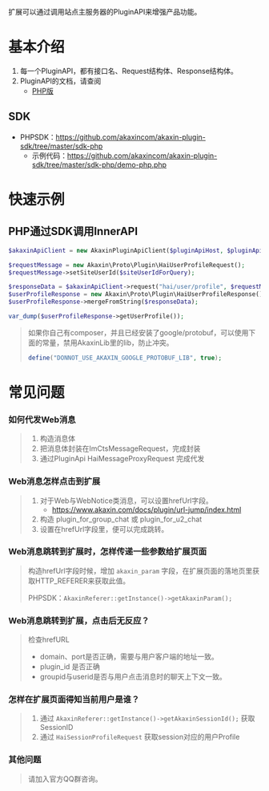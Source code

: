 
扩展可以通过调用站点主服务器的PluginAPI来增强产品功能。

基本介绍
====

1. 每一个PluginAPI，都有接口名、Request结构体、Response结构体。
2. PluginAPI的文档，请查阅
    * [PHP版](sdk-php/)

SDK
----

* PHPSDK：https://github.com/akaxincom/akaxin-plugin-sdk/tree/master/sdk-php
    * 示例代码：https://github.com/akaxincom/akaxin-plugin-sdk/tree/master/sdk-php/demo-php.php

快速示例
====

PHP通过SDK调用InnerAPI
----

```php
$akaxinApiClient = new AkaxinPluginApiClient($pluginApiHost, $pluginApiPort, $pluginId, $pluginAuthKey);

$requestMessage = new Akaxin\Proto\Plugin\HaiUserProfileRequest();
$requestMessage->setSiteUserId($siteUserIdForQuery);

$responseData = $akaxinApiClient->request("hai/user/profile", $requestMessage);
$userProfileResponse = new Akaxin\Proto\Plugin\HaiUserProfileResponse();
$userProfileResponse->mergeFromString($responseData);

var_dump($userProfileResponse->getUserProfile());
```

> 如果你自己有composer，并且已经安装了google/protobuf，可以使用下面的常量，禁用AkaxinLib里的lib，防止冲突。
>
> ```php
> define("DONNOT_USE_AKAXIN_GOOGLE_PROTOBUF_LIB", true);
> ```


常见问题
====

### 如何代发Web消息

> 1. 构造消息体
> 2. 把消息体封装在ImCtsMessageRequest，完成封装
> 3. 通过PluginApi HaiMessageProxyRequest 完成代发

### Web消息怎样点击到扩展

> 1. 对于Web与WebNotice类消息，可以设置hrefUrl字段。
>     * https://www.akaxin.com/docs/plugin/url-jump/index.html
> 2. 构造 plugin_for_group_chat 或 plugin_for_u2_chat
> 3. 设置在hrefUrl字段里，便可以完成跳转。

### Web消息跳转到扩展时，怎样传递一些参数给扩展页面

> 构造hrefUrl字段时候，增加 `akaxin_param` 字段，在扩展页面的落地页里获取HTTP_REFERER来获取此值。
>
> PHPSDK：`AkaxinReferer::getInstance()->getAkaxinParam();`

### Web消息跳转到扩展，点击后无反应？

> 检查hrefURL
>
> * domain、port是否正确，需要与用户客户端的地址一致。
> * plugin_id 是否正确
> * groupid与userid是否与用户点击消息时的聊天上下文一致。

### 怎样在扩展页面得知当前用户是谁？

> 1. 通过 `AkaxinReferer::getInstance()->getAkaxinSessionId();` 获取SessionID
> 2. 通过 `HaiSessionProfileRequest` 获取session对应的用户Profile


### 其他问题

> 请加入官方QQ群咨询。
